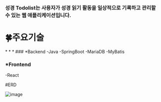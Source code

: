 ### 성경 Todolist는 사용자가 성경 읽기 활동을 일상적으로 기록하고 관리할 수 있는 웹 애플리케이션입니다. 
<h1>🍀주요기술</h1>
* * *
### *Backend
  -Java
  -SpringBoot
  -MariaDB
  -MyBatis

### *Frontend
  -React
  
#ERD

![image](https://github.com/user-attachments/assets/46cd6c30-78e5-422d-b8e9-24458660636e)
